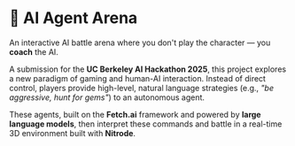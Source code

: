 # 🤖 AI Agent Arena

An interactive AI battle arena where you don't play the character — you **coach** the AI.

A submission for the **UC Berkeley AI Hackathon 2025**, this project explores a new paradigm of gaming and human-AI interaction. Instead of direct control, players provide high-level, natural language strategies (e.g., _"be aggressive, hunt for gems"_) to an autonomous agent. 

These agents, built on the **Fetch.ai** framework and powered by **large language models**, then interpret these commands and battle in a real-time 3D environment built with **Nitrode**.
